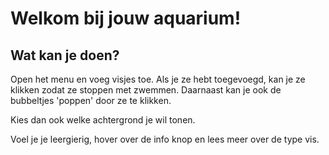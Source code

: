 # Welkom bij jouw aquarium!

## Wat kan je doen?
Open het menu en voeg visjes toe. Als je ze hebt toegevoegd, kan je ze klikken zodat ze stoppen met zwemmen. Daarnaast kan je ook de bubbeltjes 'poppen' door ze te klikken.

Kies dan ook welke achtergrond je wil tonen.

Voel je je leergierig, hover over de info knop en lees meer over de type vis.